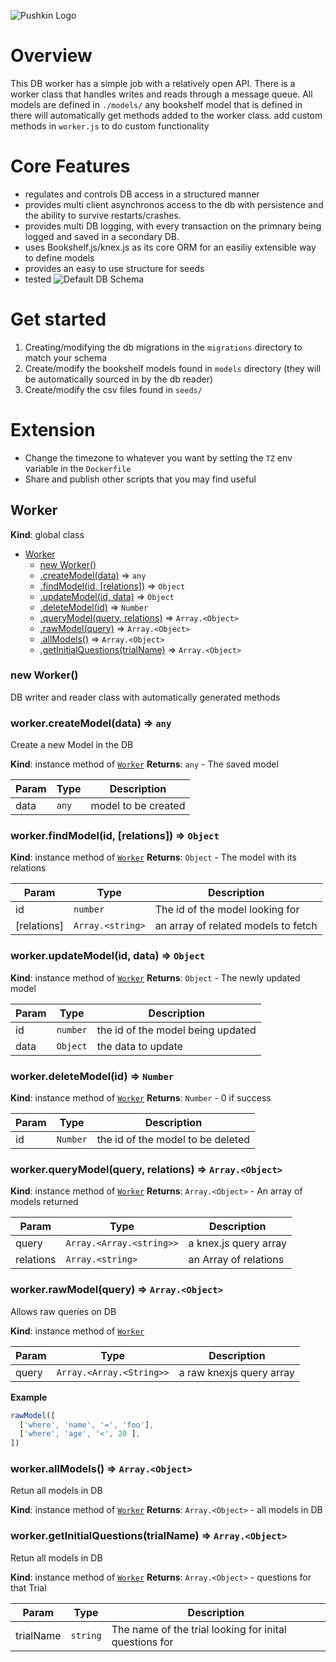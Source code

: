 ![Pushkin Logo](http://i.imgur.com/ncRJMJ5.png)

# Overview
This DB worker has a simple job with a relatively open API.
There is a worker class that handles writes and reads through a message queue.
All models are defined in `./models/`
any bookshelf model that is defined in there will automatically get methods added to the worker class.
add custom methods in `worker.js` to do custom functionality

# Core Features
* regulates and controls DB access in a structured manner
* provides multi client asynchronos access to the db with persistence and the ability to survive restarts/crashes.
* provides multi DB logging, with every transaction on the primnary being logged and saved in a secondary DB.
* uses Bookshelf.js/knex.js as its core ORM for an easiliy extensible way to define models
* provides an easy to use structure for seeds
* tested
![Default DB Schema]('./db_schema.png)


# Get started
1. Creating/modifying the db migrations in the `migrations` directory to match your schema
2. Create/modify the bookshelf models found in `models` directory (they will be automatically sourced in by the db reader)
3. Create/modify the csv files found in `seeds/`

# Extension
* Change the timezone to whatever you want by setting the `TZ` env variable in the `Dockerfile`
* Share and publish other scripts that you may find useful


<a name="Worker"></a>

## Worker
**Kind**: global class

* [Worker](#Worker)
    * [new Worker()](#new_Worker_new)
    * [.createModel(data)](#Worker+createModel) ⇒ <code>any</code>
    * [.findModel(id, [relations])](#Worker+findModel) ⇒ <code>Object</code>
    * [.updateModel(id, data)](#Worker+updateModel) ⇒ <code>Object</code>
    * [.deleteModel(id)](#Worker+deleteModel) ⇒ <code>Number</code>
    * [.queryModel(query, relations)](#Worker+queryModel) ⇒ <code>Array.&lt;Object&gt;</code>
    * [.rawModel(query)](#Worker+rawModel) ⇒ <code>Array.&lt;Object&gt;</code>
    * [.allModels()](#Worker+allModels) ⇒ <code>Array.&lt;Object&gt;</code>
    * [.getInitialQuestions(trialName)](#Worker+getInitialQuestions) ⇒ <code>Array.&lt;Object&gt;</code>

<a name="new_Worker_new"></a>

### new Worker()
DB writer and reader class with automatically generated methods

<a name="Worker+createModel"></a>

### worker.createModel(data) ⇒ <code>any</code>
Create a new Model in the DB

**Kind**: instance method of <code>[Worker](#Worker)</code>
**Returns**: <code>any</code> - The saved model

| Param | Type | Description |
| --- | --- | --- |
| data | <code>any</code> | model to be created |

<a name="Worker+findModel"></a>

### worker.findModel(id, [relations]) ⇒ <code>Object</code>
**Kind**: instance method of <code>[Worker](#Worker)</code>
**Returns**: <code>Object</code> - The model with its relations

| Param | Type | Description |
| --- | --- | --- |
| id | <code>number</code> | The id of the model looking for |
| [relations] | <code>Array.&lt;string&gt;</code> | an array of related models to fetch |

<a name="Worker+updateModel"></a>

### worker.updateModel(id, data) ⇒ <code>Object</code>
**Kind**: instance method of <code>[Worker](#Worker)</code>
**Returns**: <code>Object</code> - The newly updated model

| Param | Type | Description |
| --- | --- | --- |
| id | <code>number</code> | the id of the model being updated |
| data | <code>Object</code> | the data to update |

<a name="Worker+deleteModel"></a>

### worker.deleteModel(id) ⇒ <code>Number</code>
**Kind**: instance method of <code>[Worker](#Worker)</code>
**Returns**: <code>Number</code> - 0 if success

| Param | Type | Description |
| --- | --- | --- |
| id | <code>Number</code> | the id of the model to be deleted |

<a name="Worker+queryModel"></a>

### worker.queryModel(query, relations) ⇒ <code>Array.&lt;Object&gt;</code>
**Kind**: instance method of <code>[Worker](#Worker)</code>
**Returns**: <code>Array.&lt;Object&gt;</code> - An array of models returned

| Param | Type | Description |
| --- | --- | --- |
| query | <code>Array.&lt;Array.&lt;string&gt;&gt;</code> | a knex.js query array |
| relations | <code>Array.&lt;string&gt;</code> | an Array of relations |

<a name="Worker+rawModel"></a>

### worker.rawModel(query) ⇒ <code>Array.&lt;Object&gt;</code>
Allows raw queries on DB

**Kind**: instance method of <code>[Worker](#Worker)</code>

| Param | Type | Description |
| --- | --- | --- |
| query | <code>Array.&lt;Array.&lt;String&gt;&gt;</code> | a raw knexjs query array |

**Example**
```js
rawModel([
  ['where', 'name', '=', 'foo'],
  ['where', 'age', '<', 20 ],
])
```
<a name="Worker+allModels"></a>

### worker.allModels() ⇒ <code>Array.&lt;Object&gt;</code>
Retun all models in DB

**Kind**: instance method of <code>[Worker](#Worker)</code>
**Returns**: <code>Array.&lt;Object&gt;</code> - all models in DB
<a name="Worker+getInitialQuestions"></a>

### worker.getInitialQuestions(trialName) ⇒ <code>Array.&lt;Object&gt;</code>
Retun all models in DB

**Kind**: instance method of <code>[Worker](#Worker)</code>
**Returns**: <code>Array.&lt;Object&gt;</code> - questions for that Trial

| Param | Type | Description |
| --- | --- | --- |
| trialName | <code>string</code> | The name of the trial looking for inital questions for |